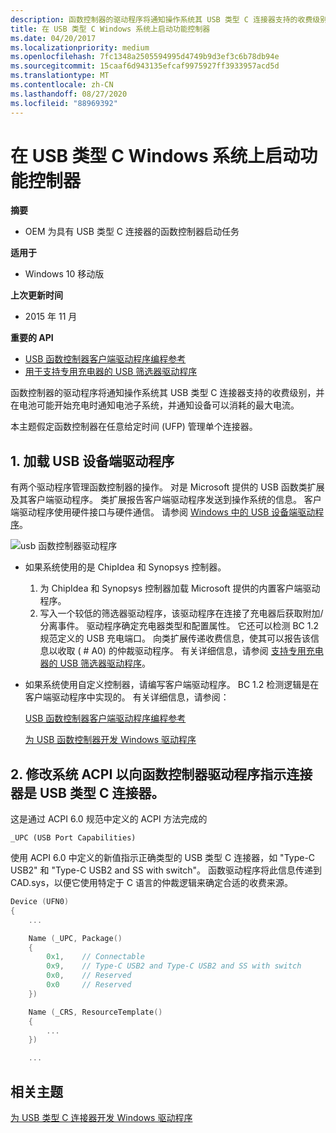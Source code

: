 ```yaml
---
description: 函数控制器的驱动程序将通知操作系统其 USB 类型 C 连接器支持的收费级别，并在电池可能开始充电时通知电池子系统，并通知设备可以消耗的最大电流。
title: 在 USB 类型 C Windows 系统上启动功能控制器
ms.date: 04/20/2017
ms.localizationpriority: medium
ms.openlocfilehash: 7fc1348a2505594995d4749b9d3ef3c6b78db94e
ms.sourcegitcommit: 15caaf6d943135efcaf9975927ff3933957acd5d
ms.translationtype: MT
ms.contentlocale: zh-CN
ms.lasthandoff: 08/27/2020
ms.locfileid: "88969392"
---
```

# <a name="bring-up-the-function-controller-on-a-usb-type-c-windows-system"></a>在 USB 类型 C Windows 系统上启动功能控制器


**摘要**

-   OEM 为具有 USB 类型 C 连接器的函数控制器启动任务

**适用于**

-   Windows 10 移动版

**上次更新时间**

-   2015 年 11 月

**重要的 API**

-   [USB 函数控制器客户端驱动程序编程参考](https://docs.microsoft.com/previous-versions/windows/hardware/drivers/mt188010(v=vs.85))
-   [用于支持专用充电器的 USB 筛选器驱动程序](https://docs.microsoft.com/previous-versions/windows/hardware/drivers/mt188012(v=vs.85))

函数控制器的驱动程序将通知操作系统其 USB 类型 C 连接器支持的收费级别，并在电池可能开始充电时通知电池子系统，并通知设备可以消耗的最大电流。

本主题假定函数控制器在任意给定时间 (UFP) 管理单个连接器。

## <a name="1-load-the-usb-device-side-drivers"></a>1. 加载 USB 设备端驱动程序


有两个驱动程序管理函数控制器的操作。 对是 Microsoft 提供的 USB 函数类扩展及其客户端驱动程序。 类扩展报告客户端驱动程序发送到操作系统的信息。 客户端驱动程序使用硬件接口与硬件通信。 请参阅 [Windows 中的 USB 设备端驱动程序](usb-device-side-drivers-in-windows.md)。

![usb 函数控制器驱动程序](images/function-controller.png)

-   如果系统使用的是 ChipIdea 和 Synopsys 控制器。
    1.  为 ChipIdea 和 Synopsys 控制器加载 Microsoft 提供的内置客户端驱动程序。
    2.  写入一个较低的筛选器驱动程序，该驱动程序在连接了充电器后获取附加/分离事件。 驱动程序确定充电器类型和配置属性。 它还可以检测 BC 1.2 规范定义的 USB 充电端口。 向类扩展传递收费信息，使其可以报告该信息以收取 ( # A0) 的仲裁驱动程序。 有关详细信息，请参阅 [支持专用充电器的 USB 筛选器驱动程序](https://docs.microsoft.com/previous-versions/windows/hardware/drivers/mt188012(v=vs.85))。
-   如果系统使用自定义控制器，请编写客户端驱动程序。 BC 1.2 检测逻辑是在客户端驱动程序中实现的。 有关详细信息，请参阅：

    [USB 函数控制器客户端驱动程序编程参考](https://docs.microsoft.com/previous-versions/windows/hardware/drivers/mt188010(v=vs.85))

    [为 USB 函数控制器开发 Windows 驱动程序](developing-windows-drivers-for-usb-function-controllers.md)

## <a name="2-modify-system-acpi-to-indicate-to-the-function-controller-driver-that-the-connector-is-a-usb-type-c-connector"></a>2. 修改系统 ACPI 以向函数控制器驱动程序指示连接器是 USB 类型 C 连接器。


这是通过 ACPI 6.0 规范中定义的 ACPI 方法完成的

`_UPC (USB Port Capabilities)`

使用 ACPI 6.0 中定义的新值指示正确类型的 USB 类型 C 连接器，如 "Type-C USB2" 和 "Type-C USB2 and SS with switch"。 函数驱动程序将此信息传递到 CAD.sys，以便它使用特定于 C 语言的仲裁逻辑来确定合适的收费来源。

```cpp
Device (UFN0)
{
    ...

    Name (_UPC, Package()
    {
        0x1,    // Connectable
        0x9,    // Type-C USB2 and Type-C USB2 and SS with switch
        0x0,    // Reserved
        0x0     // Reserved
    })

    Name (_CRS, ResourceTemplate()
    {
        ...
    })

    ...
```

## <a name="related-topics"></a>相关主题
[为 USB 类型 C 连接器开发 Windows 驱动程序](developing-windows-drivers-for-usb-type-c-connectors.md)  



